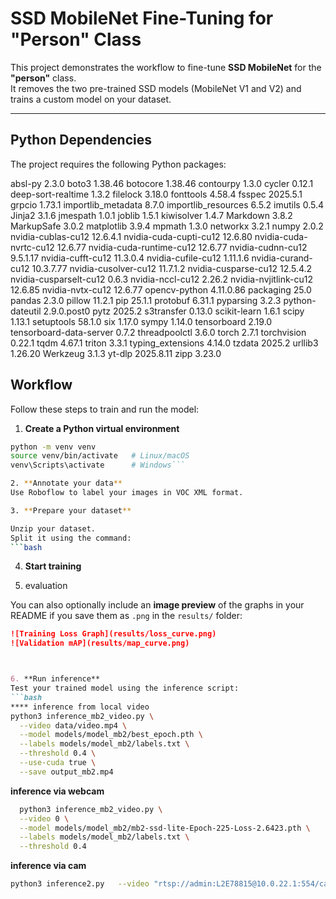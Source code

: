 # SSD MobileNet Fine-Tuning for "Person" Class

This project demonstrates the workflow to fine-tune **SSD MobileNet** for the **"person"** class.  
It removes the two pre-trained SSD models (MobileNet V1 and V2) and trains a custom model on your dataset.

---

## Python Dependencies

The project requires the following Python packages:

absl-py 2.3.0
boto3 1.38.46
botocore 1.38.46
contourpy 1.3.0
cycler 0.12.1
deep-sort-realtime 1.3.2
filelock 3.18.0
fonttools 4.58.4
fsspec 2025.5.1
grpcio 1.73.1
importlib_metadata 8.7.0
importlib_resources 6.5.2
imutils 0.5.4
Jinja2 3.1.6
jmespath 1.0.1
joblib 1.5.1
kiwisolver 1.4.7
Markdown 3.8.2
MarkupSafe 3.0.2
matplotlib 3.9.4
mpmath 1.3.0
networkx 3.2.1
numpy 2.0.2
nvidia-cublas-cu12 12.6.4.1
nvidia-cuda-cupti-cu12 12.6.80
nvidia-cuda-nvrtc-cu12 12.6.77
nvidia-cuda-runtime-cu12 12.6.77
nvidia-cudnn-cu12 9.5.1.17
nvidia-cufft-cu12 11.3.0.4
nvidia-cufile-cu12 1.11.1.6
nvidia-curand-cu12 10.3.7.77
nvidia-cusolver-cu12 11.7.1.2
nvidia-cusparse-cu12 12.5.4.2
nvidia-cusparselt-cu12 0.6.3
nvidia-nccl-cu12 2.26.2
nvidia-nvjitlink-cu12 12.6.85
nvidia-nvtx-cu12 12.6.77
opencv-python 4.11.0.86
packaging 25.0
pandas 2.3.0
pillow 11.2.1
pip 25.1.1
protobuf 6.31.1
pyparsing 3.2.3
python-dateutil 2.9.0.post0
pytz 2025.2
s3transfer 0.13.0
scikit-learn 1.6.1
scipy 1.13.1
setuptools 58.1.0
six 1.17.0
sympy 1.14.0
tensorboard 2.19.0
tensorboard-data-server 0.7.2
threadpoolctl 3.6.0
torch 2.7.1
torchvision 0.22.1
tqdm 4.67.1
triton 3.3.1
typing_extensions 4.14.0
tzdata 2025.2
urllib3 1.26.20
Werkzeug 3.1.3
yt-dlp 2025.8.11
zipp 3.23.0


## Workflow

Follow these steps to train and run the model:

1. **Create a Python virtual environment**
```bash
python -m venv venv
source venv/bin/activate   # Linux/macOS
venv\Scripts\activate      # Windows```

2. **Annotate your data**
Use Roboflow to label your images in VOC XML format.

3. **Prepare your dataset**

Unzip your dataset.
Split it using the command:
```bash

```

4. **Start training**

5. evaluation

You can also optionally include an **image preview** of the graphs in your README if you save them as `.png` in the `results/` folder:

```markdown
![Training Loss Graph](results/loss_curve.png)
![Validation mAP](results/map_curve.png)



6. **Run inference**
Test your trained model using the inference script:
```bash
**** inference from local video
python3 inference_mb2_video.py \
  --video data/video.mp4 \
  --model models/model_mb2/best_epoch.pth \
  --labels models/model_mb2/labels.txt \
  --threshold 0.4 \
  --use-cuda true \
  --save output_mb2.mp4
 ```
  
**inference via webcam**
```bash
  python3 inference_mb2_video.py \
  --video 0 \
  --model models/model_mb2/mb2-ssd-lite-Epoch-225-Loss-2.6423.pth \
  --labels models/model_mb2/labels.txt \
  --threshold 0.4
```

**inference via cam**
```bash
python3 inference2.py   --video "rtsp://admin:L2E78815@10.0.22.1:554/cam/realmonitor?channel=1&subtype=1&unicast=true&proto=Onvif"   --model models/model_mb2/mb2-ssd-lite-Epoch-530-Loss-2.0126.pth   --labels models/model_mb2/labels.txt   --threshold 0.5
```
